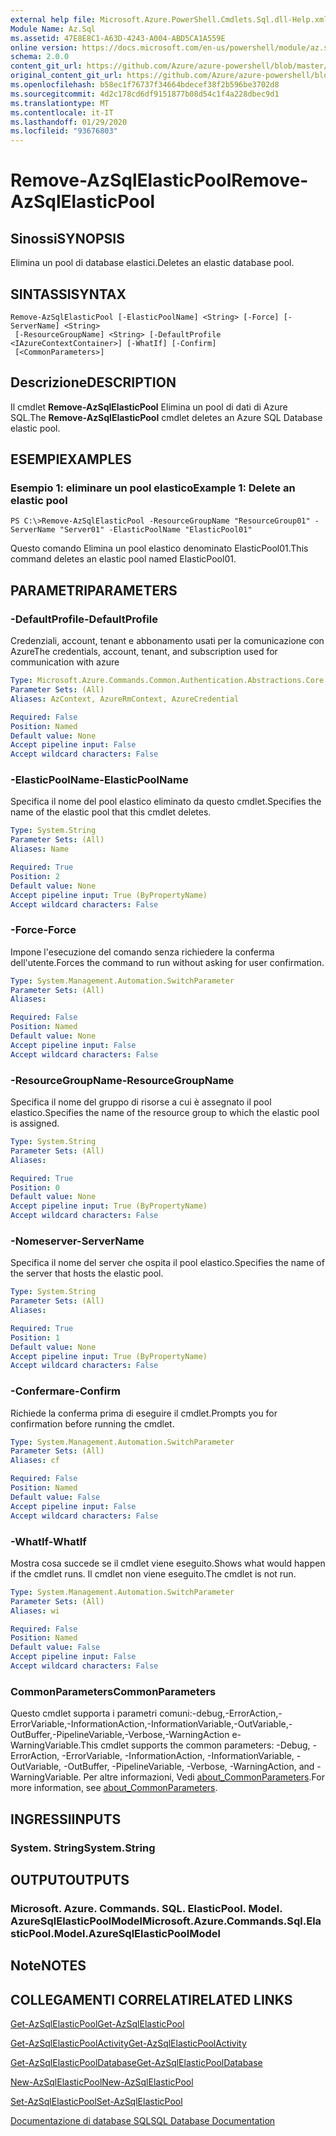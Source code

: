 ```yaml
---
external help file: Microsoft.Azure.PowerShell.Cmdlets.Sql.dll-Help.xml
Module Name: Az.Sql
ms.assetid: 47E8E8C1-A63D-4243-A004-ABD5CA1A559E
online version: https://docs.microsoft.com/en-us/powershell/module/az.sql/remove-azsqlelasticpool
schema: 2.0.0
content_git_url: https://github.com/Azure/azure-powershell/blob/master/src/Sql/Sql/help/Remove-AzSqlElasticPool.md
original_content_git_url: https://github.com/Azure/azure-powershell/blob/master/src/Sql/Sql/help/Remove-AzSqlElasticPool.md
ms.openlocfilehash: b58ec1f76737f34664bdecef38f2b596be3702d8
ms.sourcegitcommit: 4d2c178cd6df9151877b08d54c1f4a228dbec9d1
ms.translationtype: MT
ms.contentlocale: it-IT
ms.lasthandoff: 01/29/2020
ms.locfileid: "93676803"
---
```

# <span data-ttu-id="0b11b-101">Remove-AzSqlElasticPool</span><span class="sxs-lookup"><span data-stu-id="0b11b-101">Remove-AzSqlElasticPool</span></span>

## <span data-ttu-id="0b11b-102">Sinossi</span><span class="sxs-lookup"><span data-stu-id="0b11b-102">SYNOPSIS</span></span>
<span data-ttu-id="0b11b-103">Elimina un pool di database elastici.</span><span class="sxs-lookup"><span data-stu-id="0b11b-103">Deletes an elastic database pool.</span></span>

## <span data-ttu-id="0b11b-104">SINTASSI</span><span class="sxs-lookup"><span data-stu-id="0b11b-104">SYNTAX</span></span>

```
Remove-AzSqlElasticPool [-ElasticPoolName] <String> [-Force] [-ServerName] <String>
 [-ResourceGroupName] <String> [-DefaultProfile <IAzureContextContainer>] [-WhatIf] [-Confirm]
 [<CommonParameters>]
```

## <span data-ttu-id="0b11b-105">Descrizione</span><span class="sxs-lookup"><span data-stu-id="0b11b-105">DESCRIPTION</span></span>
<span data-ttu-id="0b11b-106">Il cmdlet **Remove-AzSqlElasticPool** Elimina un pool di dati di Azure SQL.</span><span class="sxs-lookup"><span data-stu-id="0b11b-106">The **Remove-AzSqlElasticPool** cmdlet deletes an Azure SQL Database elastic pool.</span></span>

## <span data-ttu-id="0b11b-107">ESEMPI</span><span class="sxs-lookup"><span data-stu-id="0b11b-107">EXAMPLES</span></span>

### <span data-ttu-id="0b11b-108">Esempio 1: eliminare un pool elastico</span><span class="sxs-lookup"><span data-stu-id="0b11b-108">Example 1: Delete an elastic pool</span></span>
```
PS C:\>Remove-AzSqlElasticPool -ResourceGroupName "ResourceGroup01" -ServerName "Server01" -ElasticPoolName "ElasticPool01"
```

<span data-ttu-id="0b11b-109">Questo comando Elimina un pool elastico denominato ElasticPool01.</span><span class="sxs-lookup"><span data-stu-id="0b11b-109">This command deletes an elastic pool named ElasticPool01.</span></span>

## <span data-ttu-id="0b11b-110">PARAMETRI</span><span class="sxs-lookup"><span data-stu-id="0b11b-110">PARAMETERS</span></span>

### <span data-ttu-id="0b11b-111">-DefaultProfile</span><span class="sxs-lookup"><span data-stu-id="0b11b-111">-DefaultProfile</span></span>
<span data-ttu-id="0b11b-112">Credenziali, account, tenant e abbonamento usati per la comunicazione con Azure</span><span class="sxs-lookup"><span data-stu-id="0b11b-112">The credentials, account, tenant, and subscription used for communication with azure</span></span>

```yaml
Type: Microsoft.Azure.Commands.Common.Authentication.Abstractions.Core.IAzureContextContainer
Parameter Sets: (All)
Aliases: AzContext, AzureRmContext, AzureCredential

Required: False
Position: Named
Default value: None
Accept pipeline input: False
Accept wildcard characters: False
```

### <span data-ttu-id="0b11b-113">-ElasticPoolName</span><span class="sxs-lookup"><span data-stu-id="0b11b-113">-ElasticPoolName</span></span>
<span data-ttu-id="0b11b-114">Specifica il nome del pool elastico eliminato da questo cmdlet.</span><span class="sxs-lookup"><span data-stu-id="0b11b-114">Specifies the name of the elastic pool that this cmdlet deletes.</span></span>

```yaml
Type: System.String
Parameter Sets: (All)
Aliases: Name

Required: True
Position: 2
Default value: None
Accept pipeline input: True (ByPropertyName)
Accept wildcard characters: False
```

### <span data-ttu-id="0b11b-115">-Force</span><span class="sxs-lookup"><span data-stu-id="0b11b-115">-Force</span></span>
<span data-ttu-id="0b11b-116">Impone l'esecuzione del comando senza richiedere la conferma dell'utente.</span><span class="sxs-lookup"><span data-stu-id="0b11b-116">Forces the command to run without asking for user confirmation.</span></span>

```yaml
Type: System.Management.Automation.SwitchParameter
Parameter Sets: (All)
Aliases:

Required: False
Position: Named
Default value: None
Accept pipeline input: False
Accept wildcard characters: False
```

### <span data-ttu-id="0b11b-117">-ResourceGroupName</span><span class="sxs-lookup"><span data-stu-id="0b11b-117">-ResourceGroupName</span></span>
<span data-ttu-id="0b11b-118">Specifica il nome del gruppo di risorse a cui è assegnato il pool elastico.</span><span class="sxs-lookup"><span data-stu-id="0b11b-118">Specifies the name of the resource group to which the elastic pool is assigned.</span></span>

```yaml
Type: System.String
Parameter Sets: (All)
Aliases:

Required: True
Position: 0
Default value: None
Accept pipeline input: True (ByPropertyName)
Accept wildcard characters: False
```

### <span data-ttu-id="0b11b-119">-Nomeserver</span><span class="sxs-lookup"><span data-stu-id="0b11b-119">-ServerName</span></span>
<span data-ttu-id="0b11b-120">Specifica il nome del server che ospita il pool elastico.</span><span class="sxs-lookup"><span data-stu-id="0b11b-120">Specifies the name of the server that hosts the elastic pool.</span></span>

```yaml
Type: System.String
Parameter Sets: (All)
Aliases:

Required: True
Position: 1
Default value: None
Accept pipeline input: True (ByPropertyName)
Accept wildcard characters: False
```

### <span data-ttu-id="0b11b-121">-Confermare</span><span class="sxs-lookup"><span data-stu-id="0b11b-121">-Confirm</span></span>
<span data-ttu-id="0b11b-122">Richiede la conferma prima di eseguire il cmdlet.</span><span class="sxs-lookup"><span data-stu-id="0b11b-122">Prompts you for confirmation before running the cmdlet.</span></span>

```yaml
Type: System.Management.Automation.SwitchParameter
Parameter Sets: (All)
Aliases: cf

Required: False
Position: Named
Default value: False
Accept pipeline input: False
Accept wildcard characters: False
```

### <span data-ttu-id="0b11b-123">-WhatIf</span><span class="sxs-lookup"><span data-stu-id="0b11b-123">-WhatIf</span></span>
<span data-ttu-id="0b11b-124">Mostra cosa succede se il cmdlet viene eseguito.</span><span class="sxs-lookup"><span data-stu-id="0b11b-124">Shows what would happen if the cmdlet runs.</span></span>
<span data-ttu-id="0b11b-125">Il cmdlet non viene eseguito.</span><span class="sxs-lookup"><span data-stu-id="0b11b-125">The cmdlet is not run.</span></span>

```yaml
Type: System.Management.Automation.SwitchParameter
Parameter Sets: (All)
Aliases: wi

Required: False
Position: Named
Default value: False
Accept pipeline input: False
Accept wildcard characters: False
```

### <span data-ttu-id="0b11b-126">CommonParameters</span><span class="sxs-lookup"><span data-stu-id="0b11b-126">CommonParameters</span></span>
<span data-ttu-id="0b11b-127">Questo cmdlet supporta i parametri comuni:-debug,-ErrorAction,-ErrorVariable,-InformationAction,-InformationVariable,-OutVariable,-OutBuffer,-PipelineVariable,-Verbose,-WarningAction e-WarningVariable.</span><span class="sxs-lookup"><span data-stu-id="0b11b-127">This cmdlet supports the common parameters: -Debug, -ErrorAction, -ErrorVariable, -InformationAction, -InformationVariable, -OutVariable, -OutBuffer, -PipelineVariable, -Verbose, -WarningAction, and -WarningVariable.</span></span> <span data-ttu-id="0b11b-128">Per altre informazioni, Vedi [about_CommonParameters](https://go.microsoft.com/fwlink/?LinkID=113216).</span><span class="sxs-lookup"><span data-stu-id="0b11b-128">For more information, see [about_CommonParameters](https://go.microsoft.com/fwlink/?LinkID=113216).</span></span>

## <span data-ttu-id="0b11b-129">INGRESSI</span><span class="sxs-lookup"><span data-stu-id="0b11b-129">INPUTS</span></span>

### <span data-ttu-id="0b11b-130">System. String</span><span class="sxs-lookup"><span data-stu-id="0b11b-130">System.String</span></span>

## <span data-ttu-id="0b11b-131">OUTPUT</span><span class="sxs-lookup"><span data-stu-id="0b11b-131">OUTPUTS</span></span>

### <span data-ttu-id="0b11b-132">Microsoft. Azure. Commands. SQL. ElasticPool. Model. AzureSqlElasticPoolModel</span><span class="sxs-lookup"><span data-stu-id="0b11b-132">Microsoft.Azure.Commands.Sql.ElasticPool.Model.AzureSqlElasticPoolModel</span></span>

## <span data-ttu-id="0b11b-133">Note</span><span class="sxs-lookup"><span data-stu-id="0b11b-133">NOTES</span></span>

## <span data-ttu-id="0b11b-134">COLLEGAMENTI CORRELATI</span><span class="sxs-lookup"><span data-stu-id="0b11b-134">RELATED LINKS</span></span>

[<span data-ttu-id="0b11b-135">Get-AzSqlElasticPool</span><span class="sxs-lookup"><span data-stu-id="0b11b-135">Get-AzSqlElasticPool</span></span>](./Get-AzSqlElasticPool.md)

[<span data-ttu-id="0b11b-136">Get-AzSqlElasticPoolActivity</span><span class="sxs-lookup"><span data-stu-id="0b11b-136">Get-AzSqlElasticPoolActivity</span></span>](./Get-AzSqlElasticPoolActivity.md)

[<span data-ttu-id="0b11b-137">Get-AzSqlElasticPoolDatabase</span><span class="sxs-lookup"><span data-stu-id="0b11b-137">Get-AzSqlElasticPoolDatabase</span></span>](./Get-AzSqlElasticPoolDatabase.md)

[<span data-ttu-id="0b11b-138">New-AzSqlElasticPool</span><span class="sxs-lookup"><span data-stu-id="0b11b-138">New-AzSqlElasticPool</span></span>](./New-AzSqlElasticPool.md)

[<span data-ttu-id="0b11b-139">Set-AzSqlElasticPool</span><span class="sxs-lookup"><span data-stu-id="0b11b-139">Set-AzSqlElasticPool</span></span>](./Set-AzSqlElasticPool.md)

[<span data-ttu-id="0b11b-140">Documentazione di database SQL</span><span class="sxs-lookup"><span data-stu-id="0b11b-140">SQL Database Documentation</span></span>](https://docs.microsoft.com/azure/sql-database/)


